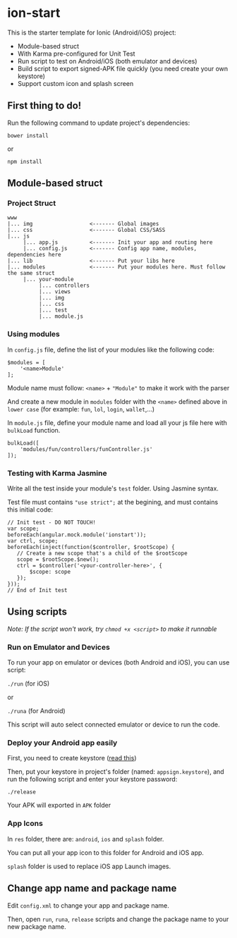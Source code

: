 # ion-start

This is the starter template for Ionic (Android/iOS) project:

- Module-based struct
- With Karma pre-configured for Unit Test
- Run script to test on Android/iOS (both emulator and devices)
- Build script to export signed-APK file quickly (you need create your own keystore)
- Support custom icon and splash screen

## First thing to do! 

Run the following command to update project's dependencies:

`bower install`

or 

`npm install`

## Module-based struct

### Project Struct

```
www
|... img                  <------- Global images
|... css                  <------- Global CSS/SASS
|... js
     |... app.js          <------- Init your app and routing here
     |... config.js       <------- Config app name, modules, dependencies here
|... lib                  <------- Put your libs here
|... modules              <------- Put your modules here. Must follow the same struct
     |... your-module
          |... controllers
          |... views
          |... img
          |... css
          |... test
          |... module.js
```

### Using modules

In `config.js` file, define the list of your modules like the following code:

```
$modules = [
    '<name>Module'
];
```

Module name must follow: `<name>` + `"Module"` to make it work with the parser

And create a new module in `modules` folder with the `<name>` defined above in `lower case` (for example: `fun`, `lol`, `login`, `wallet`,...)

In `module.js` file, define your module name and load all your js file here with `bulkLoad` function.

```
bulkLoad([
    'modules/fun/controllers/funController.js'
]);
```

### Testing with Karma Jasmine

Write all the test inside your module's `test` folder. Using Jasmine syntax.

Test file must contains `"use strict";` at the begining, and must contains this initial code:

```
// Init test - DO NOT TOUCH!
var scope;
beforeEach(angular.mock.module('ionstart'));
var ctrl, scope;
beforeEach(inject(function($controller, $rootScope) {
   // Create a new scope that's a child of the $rootScope
   scope = $rootScope.$new();
   ctrl = $controller('<your-controller-here>', {
       $scope: scope
   });
}));
// End of Init test
```

## Using scripts

_Note: If the script won't work, try `chmod +x <script>` to make it runnable_

### Run on Emulator and Devices

To run your app on emulator or devices (both Android and iOS), you can use script:

`./run` (for iOS)

or 

`./runa` (for Android)

This script will auto select connected emulator or device to run the code.

### Deploy your Android app easily

First, you need to create keystore ([read this](http://developer.android.com/tools/publishing/app-signing.html))

Then, put your keystore in project's folder (named: `appsign.keystore`), and run the following script and enter your keystore password:

`./release`

Your APK will exported in `APK` folder

### App Icons

In `res` folder, there are: `android`, `ios` and `splash` folder. 

You can put all your app icon to this folder for Android and iOS app.

`splash` folder is used to replace iOS app Launch images.

## Change app name and package name

Edit `config.xml` to change your app and package name.

Then, open `run`, `runa`, `release` scripts and change the package name to your new package name.
